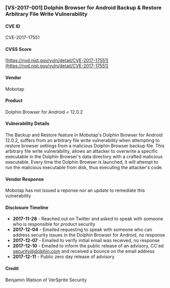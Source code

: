 ### [VS-2017-001] Dolphin Browser for Android Backup & Restore Arbitrary File Write Vulnerability
#### CVE ID
CVE-2017-17551

#### CVSS Score
[https://nvd.nist.gov/vuln/detail/CVE-2017-17551](https://nvd.nist.gov/vuln/detail/CVE-2017-17551)

#### Vendor
Mobotap

#### Product
Dolphin Browser for Android < 12.0.2

#### Vulnerability Details
The Backup and Restore feature in Mobotap's Dolphin Browser for Android 12.0.2, suffers from an arbitrary file write vulnerability when attempting to restore browser settings from a malicious Dolphin Browser backup file. This arbitrary file write vulnerability, allows an attacker to overwrite a specific executable in the Dolphin Browser's data directory with a crafted malicious executable. Every time the Dolphin Browser is launched, it will attempt to run the malicious executable from disk, thus executing the attacker's code.

#### Vendor Response
Mobotap has not issued a reponse nor an update to remediate this vulnerability 

#### Disclosure Timeline

* **2017-11-28** - Reached out on Twitter and asked to speak with someone who is responsible for product security
* **2017-12-04** - Emailed requesting to speak with someone who can address security issues in the Dolphin Browser for Android, no response
* **2017-12-07** - Emailed to verify initial email was received, no response
* **2017-12-10** - Emailed to inform the public release of an advisory, CC'ed security@dolphin.com and received a bounce on the email address
* **2017-12-11** - Public zero day release of advisory

#### Credit
Benjamin Watson of VerSprite Security 
